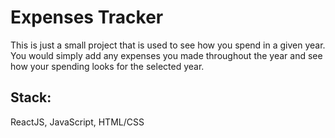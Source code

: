 # Expenses Tracker
This is just a small project that is used to see how you spend in a given year.
You would simply add any expenses you made throughout the year and see how your spending looks 
for the selected year.

## Stack:
ReactJS, JavaScript, HTML/CSS
